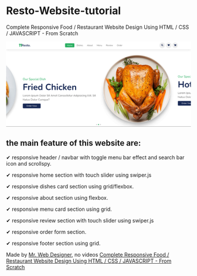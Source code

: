 # Resto-Website-tutorial
Complete Responsive Food / Restaurant Website Design Using HTML / CSS / JAVASCRIPT - From Scratch

<img src="https://github.com/Marcone-Santos1/Resto-Website-tutorial/blob/main/images/print.png?raw=true">


<h2>the main feature of this website are:</h2>
<p>✔ responsive header / navbar with toggle menu bar effect and search bar icon and scrollspy.</p>
<p>✔ responsive home section with touch slider using swiper.js</p>
<p>✔ responsive dishes card section using grid/flexbox.</p>
<p>✔ responsive about section using flexbox.</p>
<p>✔ responsive menu card section using grid.</p>
<p>✔ responsive review section with touch slider using swiper.js</p>
<p>✔ responsive order form section.</p>
<p>✔ responsive footer section using grid.</p>

<p>Made by <a href="https://www.youtube.com/channel/UCKwgH3vASrD2brd1l2m6NHw" target="_blank">Mr. Web Designer</a>, no videos <a href="https://www.youtube.com/watch?v=MJUssi2c6Ls&ab_channel=Mr.WebDesigner" target="_blank">Complete Responsive Food / Restaurant Website Design Using HTML / CSS / JAVASCRIPT - From Scratch</a></p>

